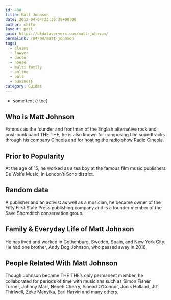 ```yaml
---
id: 488
title: Matt Johnson
date: 2012-04-04T23:36:39+00:00
author: chito
layout: post
guid: https://ukdataservers.com/matt-johnson/
permalink: /04/04/matt-johnson
tags:
  - claims
  - lawyer
  - doctor
  - house
  - multi family
  - online
  - poll
  - business
category: Guides
---
```


* some text
{: toc}


## Who is  Matt Johnson
                  
                  
                  
Famous as the founder and frontman of the English alternative rock and post-punk band THE THE, he is also known for composing film soundtracks through his company Cineola and for hosting the radio show Radio Cineola.
                  
                
                
                
## Prior to Popularity 
                  
                  
                  
At the age of 15, he worked as a tea boy at the famous film music publishers De Wolfe Music, in London’s Soho district.
                  
                
                
                
## Random data 
                  
                  
                  
A publisher and an activist as well as a musician, he became owner of the Fifty First State Press publishing company and is a founder member of the Save Shoreditch conservation group.
                  
                
                
                
## Family & Everyday Life of Matt Johnson
                  
                  
                  
He has lived and worked in Gothenburg, Sweden, Spain, and New York City. He had one brother, Andy Dog Johnson, who passed away in 2016.
                  
                
                
                
## People Related With  Matt Johnson
                  
                  
                  
Though Johnson became THE THE&#8217;s only permanent member, he collaborated for periods of time with musicians such as Simon Fisher Turner, Johnny Marr, Neneh Cherry, Sinead O&#8217;Connor, Jools Holland, JG Thirlwell, Zeke Manyika, Earl Harvin and many others.
                  
                
              
            
          
          
          
    
    
  
